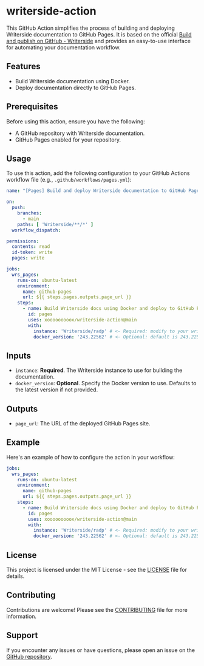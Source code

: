 # writerside-action

This GitHub Action simplifies the process of building and deploying Writerside documentation to GitHub Pages. It is
based on the
official [Build and publish on GitHub - Writerside](https://www.jetbrains.com/help/writerside/deploy-docs-to-github-pages.html)
and provides an easy-to-use interface for automating your
documentation workflow.

## Features

- Build Writerside documentation using Docker.
- Deploy documentation directly to GitHub Pages.

## Prerequisites

Before using this action, ensure you have the following:

- A GitHub repository with Writerside documentation.
- GitHub Pages enabled for your repository.

## Usage

To use this action, add the following configuration to your GitHub Actions workflow file (e.g.,
`.github/workflows/pages.yml`):

```yaml
name: "[Pages] Build and deploy Writerside documentation to GitHub Pages"

on:
  push:
    branches:
      - main
    paths: [ 'Writerside/**/*' ]
  workflow_dispatch:

permissions:
  contents: read
  id-token: write
  pages: write

jobs:
  wrs_pages:
    runs-on: ubuntu-latest
    environment:
      name: github-pages
      url: ${{ steps.pages.outputs.page_url }}
    steps:
      - name: Build Writerside docs using Docker and deploy to GitHub Pages
        id: pages
        uses: xooooooooox/writerside-action@main
        with:
          instance: 'Writerside/radp' # <- Required: modify to your writerside instance
          docker_version: '243.22562' # <- Optional: default is 243.22562
```

## Inputs

- `instance`: **Required**. The Writerside instance to use for building the documentation.
- `docker_version`: **Optional**. Specify the Docker version to use. Defaults to the latest version if not provided.

## Outputs

- `page_url`: The URL of the deployed GitHub Pages site.

## Example

Here's an example of how to configure the action in your workflow:

```yaml
jobs:
  wrs_pages:
    runs-on: ubuntu-latest
    environment:
      name: github-pages
      url: ${{ steps.pages.outputs.page_url }}
    steps:
      - name: Build Writerside docs using Docker and deploy to GitHub Pages
        id: pages
        uses: xooooooooox/writerside-action@main
        with:
          instance: 'Writerside/radp' # <- Required: modify to your writerside instance
          docker_version: '243.22562' # <- Optional: default is 243.22562
```

## License

This project is licensed under the MIT License - see the [LICENSE](LICENSE) file for details.

## Contributing

Contributions are welcome! Please see the [CONTRIBUTING](CONTRIBUTING.md) file for more information.

## Support

If you encounter any issues or have questions, please open an issue on
the [GitHub repository](https://github.com/xooooooooox/writerside-action/issues).